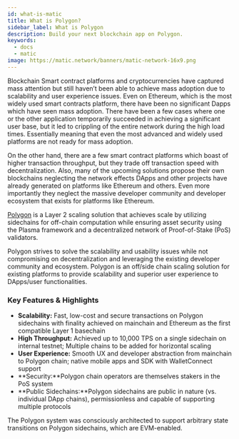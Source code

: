 ```yaml
---
id: what-is-matic
title: What is Polygon?
sidebar_label: What is Polygon
description: Build your next blockchain app on Polygon.
keywords:
  - docs
  - matic
image: https://matic.network/banners/matic-network-16x9.png 
---
```

Blockchain Smart contract platforms and cryptocurrencies have captured mass attention but still haven’t been able to achieve mass adoption due to scalability and user experience issues. Even on Ethereum, which is the most widely used smart contracts platform, there have been no significant Dapps which have seen mass adoption. There have been a few cases where one or the other application temporarily succeeded in achieving a significant user base, but it led to crippling of the entire network during the high load times. Essentially meaning that even the most advanced and widely used platforms are not ready for mass adoption.

On the other hand, there are a few smart contract platforms which boast of higher transaction throughput, but they trade off transaction speed with decentralization. Also, many of the upcoming solutions propose their own blockchains neglecting the network effects DApps and other projects have already generated on platforms like Ethereum and others. Even more importantly they neglect the massive developer community and developer ecosystem that exists for platforms like Ethereum.

[Polygon](https://matic.network/) is a Layer 2 scaling solution that achieves scale by utilizing sidechains for off-chain computation while ensuring asset security using the Plasma framework and a decentralized network of Proof-of-Stake (PoS) validators.

Polygon strives to solve the scalability and usability issues while not compromising on decentralization and leveraging the existing developer community and ecosystem. Polygon is an ​off/side chain scaling solution for existing platforms to provide scalability and superior user experience to DApps/user functionalities.

### Key Features & Highlights

- **Scalability:** Fast, low-cost and secure transactions on Polygon sidechains with finality achieved on mainchain and Ethereum as the first compatible Layer 1 basechain
- **High Throughput:** Achieved up to 10,000 TPS on a single sidechain on internal testnet; Multiple chains to be added for horizontal scaling
- **User Experience:** Smooth UX and developer abstraction from mainchain to Polygon chain; native mobile apps and SDK with WalletConnect support
- **Security:**Polygon chain operators are themselves stakers in the PoS system
- **Public Sidechains:**Polygon sidechains are public in nature (vs. individual DApp chains), permissionless and capable of supporting multiple protocols

The Polygon system was consciously architected to support arbitrary state transitions on Polygon sidechains, which are EVM-enabled.
